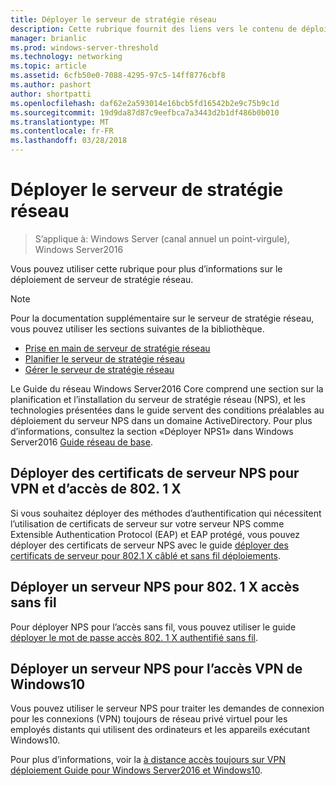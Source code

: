 ```yaml
---
title: Déployer le serveur de stratégie réseau
description: Cette rubrique fournit des liens vers le contenu de déploiement de serveur de stratégie réseau pour Windows Server2016 et inclut des liens vers des informations supplémentaires sur le serveur NPS.
manager: brianlic
ms.prod: windows-server-threshold
ms.technology: networking
ms.topic: article
ms.assetid: 6cfb50e0-7088-4295-97c5-14ff8776cbf8
ms.author: pashort
author: shortpatti
ms.openlocfilehash: daf62e2a593014e16bcb5fd16542b2e9c75b9c1d
ms.sourcegitcommit: 19d9da87d87c9eefbca7a3443d2b1df486b0b010
ms.translationtype: MT
ms.contentlocale: fr-FR
ms.lasthandoff: 03/28/2018
---
```

# <a name="deploy-network-policy-server"></a>Déployer le serveur de stratégie réseau

>S’applique à: Windows Server (canal annuel un point-virgule), Windows Server2016

Vous pouvez utiliser cette rubrique pour plus d’informations sur le déploiement de serveur de stratégie réseau.

>[!NOTE]
>Pour la documentation supplémentaire sur le serveur de stratégie réseau, vous pouvez utiliser les sections suivantes de la bibliothèque.  
>- [Prise en main de serveur de stratégie réseau](nps-getstart-top.md)
>- [Planifier le serveur de stratégie réseau](nps-plan-top.md)
>- [Gérer le serveur de stratégie réseau](nps-manage-top.md)

Le Guide du réseau Windows Server2016 Core comprend une section sur la planification et l’installation du serveur de stratégie réseau \(NPS\), et les technologies présentées dans le guide servent des conditions préalables au déploiement du serveur NPS dans un domaine ActiveDirectory. Pour plus d’informations, consultez la section «Déployer NPS1» dans Windows Server2016 [Guide réseau de base](https://technet.microsoft.com/windows-server-docs/networking/core-network-guide/core-network-guide#BKMK_deployNPS1).

## <a name="deploy-nps-server-certificates-for-vpn-and-8021x-access"></a>Déployer des certificats de serveur NPS pour VPN et d’accès de 802. 1 X

Si vous souhaitez déployer des méthodes d’authentification qui nécessitent l’utilisation de certificats de serveur sur votre serveur NPS comme Extensible Authentication Protocol \(EAP\) et EAP protégé, vous pouvez déployer des certificats de serveur NPS avec le guide [déployer des certificats de serveur pour 802.1 X câblé et sans fil déploiements](https://technet.microsoft.com/windows-server-docs/networking/core-network-guide/cncg/server-certs/deploy-server-certificates-for-802.1x-wired-and-wireless-deployments).

## <a name="deploy-nps-for-8021x-wireless-access"></a>Déployer un serveur NPS pour 802. 1 X accès sans fil

Pour déployer NPS pour l’accès sans fil, vous pouvez utiliser le guide [déployer le mot de passe accès 802. 1 X authentifié sans fil](https://technet.microsoft.com/windows-server-docs/networking/core-network-guide/cncg/wireless/a-deploy-8021x-wireless-access).

## <a name="deploy-nps-for-windows-10-vpn-access"></a>Déployer un serveur NPS pour l’accès VPN de Windows10

Vous pouvez utiliser le serveur NPS pour traiter les demandes de connexion pour les connexions \(VPN\) toujours de réseau privé virtuel pour les employés distants qui utilisent des ordinateurs et les appareils exécutant Windows10.

Pour plus d’informations, voir la [à distance accès toujours sur VPN déploiement Guide pour Windows Server2016 et Windows10](https://docs.microsoft.com/windows-server/remote/remote-access/vpn/always-on-vpn/deploy/always-on-vpn-deploy).

